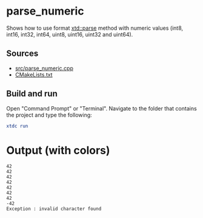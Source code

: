 # parse_numeric

Shows how to use format [xtd::parse](https://gammasoft71.github.io/xtd/reference_guides/latest/group__xtd__core.html#gaf38b51b1a3c788f678bb6e89f7694ee4) method with numeric values (int8, int16, int32, int64, uint8, uint16, uint32 and uint64).

## Sources

* [src/parse_numeric.cpp](src/parse_numeric.cpp)
* [CMakeLists.txt](CMakeLists.txt)

## Build and run

Open "Command Prompt" or "Terminal". Navigate to the folder that contains the project and type the following:

```cmake
xtdc run
```

# Output (with colors)

```
42
42
42
42
42
42
42
-42
Exception : invalid character found
```

